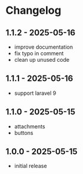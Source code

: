 # Changelog

## 1.1.2 - 2025-05-16
- improve documentation
- fix typo in comment
- clean up unused code

## 1.1.1 - 2025-05-16
- support laravel 9

## 1.1.0 - 2025-05-15
- attachments
- buttons

## 1.0.0 - 2025-05-15
- initial release
